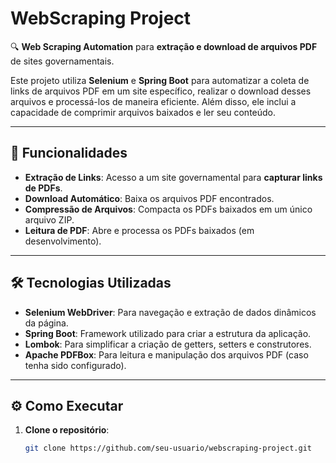 # WebScraping Project

🔍 **Web Scraping Automation** para **extração e download de arquivos PDF** de sites governamentais.

Este projeto utiliza **Selenium** e **Spring Boot** para automatizar a coleta de links de arquivos PDF em um site específico, realizar o download desses arquivos e processá-los de maneira eficiente. Além disso, ele inclui a capacidade de comprimir arquivos baixados e ler seu conteúdo.

---

## 🚀 Funcionalidades

- **Extração de Links**: Acesso a um site governamental para **capturar links de PDFs**.
- **Download Automático**: Baixa os arquivos PDF encontrados.
- **Compressão de Arquivos**: Compacta os PDFs baixados em um único arquivo ZIP.
- **Leitura de PDF**: Abre e processa os PDFs baixados (em desenvolvimento).

---

## 🛠️ Tecnologias Utilizadas

- **Selenium WebDriver**: Para navegação e extração de dados dinâmicos da página.
- **Spring Boot**: Framework utilizado para criar a estrutura da aplicação.
- **Lombok**: Para simplificar a criação de getters, setters e construtores.
- **Apache PDFBox**: Para leitura e manipulação dos arquivos PDF (caso tenha sido configurado).

---

## ⚙️ Como Executar

1. **Clone o repositório**:

   ```bash
   git clone https://github.com/seu-usuario/webscraping-project.git
